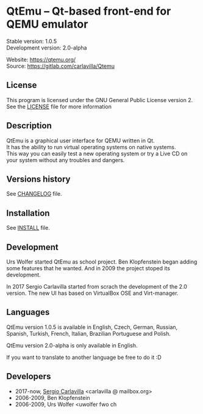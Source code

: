 # QtEmu &ndash; Qt-based front-end for QEMU emulator

Stable version: 1.0.5 <br />
Development version: 2.0-alpha <br />

Website: https://qtemu.org/ <br />
Source: https://gitlab.com/carlavilla/Qtemu

## License

This program is licensed under the GNU General Public License version 2.
See the [LICENSE](https://gitlab.com/carlavilla/Qtemu/blob/master/LICENSE.md) file for more information

## Description

QtEmu is a graphical user interface for QEMU written in Qt. <br />
It has the ability to run virtual operating systems on native systems. <br />
This way you can easily test a new operating system or try a Live CD on your system without any troubles and dangers.

## Versions history

See [CHANGELOG](https://gitlab.com/carlavilla/Qtemu/blob/master/CHANGELOG.md) file.

## Installation

See [INSTALL]() file.

## Development

Urs Wolfer started QtEmu as school project. Ben Klopfenstein began adding some features that he wanted.
And in 2009 the project stoped its development.

In 2017 Sergio Carlavilla started from scrach the development of the 2.0 version. The new UI has based on
VirtualBox OSE and Virt-manager.

## Languages

QtEmu version 1.0.5 is available in English, Czech, German, Russian, Spanish, Turkish, French, Italian,
Brazilian Portuguese and Polish.

QtEmu version 2.0-alpha is only available in English.

If you want to translate to another language be free to do it :D

## Developers

* 2017-now, [Sergio Carlavilla](https://www.carlavilla.es) <carlavilla @ mailbox.org>
* 2006-2009, Ben Klopfenstein <benklop gmail com>
* 2006-2009, Urs Wolfer <uwolfer fwo ch 
